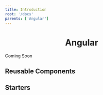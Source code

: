 ```yaml
---
title: Introduction
root: '/docs'
parents: ['Angular']
---
```


<h1 align="center">
  Angular
</h1>

Coming Soon

## Reusable Components

## Starters
